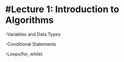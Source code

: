 # \#Lecture 1: Introduction to AIgorithms

-Variables and Data Types

-Conditional Statements

-Loops(for, while)

